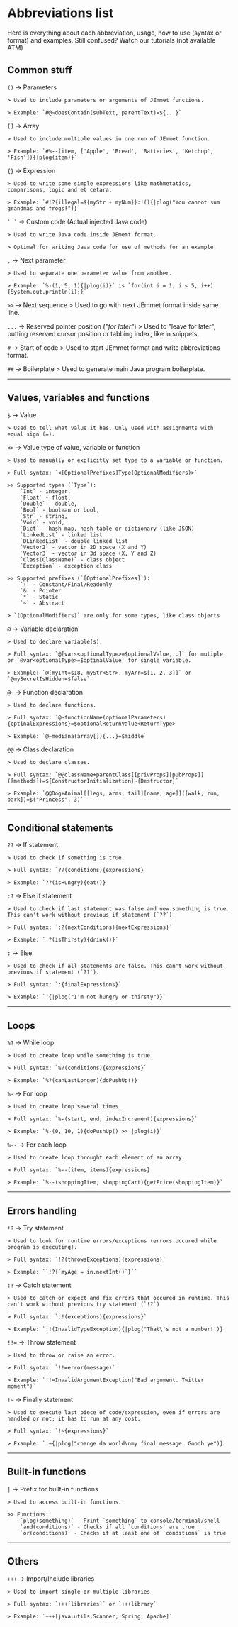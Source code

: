 # Abbreviations list
Here is everything about each abbreviation, usage, how to use (syntax or format) and examples. Still confused? Watch our tutorials (not available ATM)

## Common stuff

`()` -> Parameters

    > Used to include parameters or arguments of JEmmet functions.

    > Example: `#@~doesContain(subText, parentText)=${...}`



`[]` -> Array

    > Used to include multiple values in one run of JEmmet function.

    > Example: `#%--(item, ['Apple', 'Bread', 'Batteries', 'Ketchup', 'Fish']){|plog(item)}`


`{}` -> Expression

    > Used to write some simple expressions like mathmetatics, comparisons, logic and et cetara.

    > Example: `#!?{illegal=${myStr + myNum}}:!(){|plog("You cannot sum grandmas and frogs!")}`



`` ` ` `` -> Custom code (Actual injected Java code)

    > Used to write Java code inside JEmemt format.

    > Optimal for writing Java code for use of methods for an example.



`,` -> Next parameter

    > Used to separate one parameter value from another.
    
    > Example: `%-(1, 5, 1){|plog(i)}` is `for(int i = 1, i < 5, i++) {System.out.println(i);}`



`>>` -> Next sequence
    > Used to go with next JEmmet format inside same line.



`...` -> Reserved pointer position (*"for later"*)
    > Used to "leave for later", putting reserved cursor position or tabbing index, like in snippets.



`#` -> Start of code
    > Used to start JEmmet format and write abbreviations format.



`##` -> Boilerplate
    > Used to generate main Java program boilerplate.

---------------------------------

## Values, variables and functions

`$` -> Value

    > Used to tell what value it has. Only used with assignments with equal sign (=).



`<>` -> Value type of value, variable or function

    > Used to manually or explicitly set type to a variable or function.

    > Full syntax: `<[OptionalPrefixes]Type(OptionalModifiers)>`

    >> Supported types (`Type`):
        `Int` - integer,
        `Float` - float,
        `Double` - double,
        `Bool` - boolean or bool,
        `Str` - string,
        `Void` - void,
        `Dict` - hash map, hash table or dictionary (like JSON)
        `LinkedList` - linked list
        `DLinkedList` - double linked list
        `Vector2` - vector in 2D space (X and Y)
        `Vector3` - vector in 3d space (X, Y and Z)
        `Class(ClassName)` - class object
        `Exception` - exception class

    >> Supported prefixes (`[OptionalPrefixes]`):
        `!` - Constant/Final/Readonly
        `&` - Pointer
        `*` - Static
        `~` - Abstract

    > `(OptionalModifiers)` are only for some types, like class objects



`@` -> Variable declaration

    > Used to declare variable(s).

    > Full syntax: `@[vars<optionalType>=$optionalValue,..]` for mutiple or `@var<optionalType>=$optinalValue` for single variable.

    > Example: `@[myInt=$18, myStr<Str>, myArr=$[1, 2, 3]]` or `@mySecretIsHidden=$false`



`@~` -> Function declaration

    > Used to declare functions.

    > Full syntax: `@~functionName(optionalParameters){optinalExpressions}=$optionalReturnValue<ReturnType>

    > Example: `@~mediana(array[]){...}=$middle`



`@@` -> Class declaration

    > Used to declare classes.

    > Full syntax: `@@className+parentClass[[privProps][pubProps]]([methods])=${ConstructorInitialization}~{Destructor}`

    > Example: `@@Dog+Animal[[legs, arms, tail][name, age]]([walk, run, bark])=$("Princess", 3)`

---------------------------------

## Conditional statements

`??` -> If statement

    > Used to check if something is true.

    > Full syntax: `??(conditions){expressions}

    > Example: `??(isHungry){eat()}



`:?` -> Else if statement

    > Used to check if last statement was false and new something is true. This can't work without previous if statement (`??`).

    > Full syntax: `:?(nextConditions){nextExpressions}`

    > Example: `:?(isThirsty){drink()}`



`:` -> Else

    > Used to check if all statements are false. This can't work without previous if statement (`??`).

    > Full syntax: `:{finalExpressions}`

    > Example: `:{|plog("I'm not hungry or thirsty")}`

----------------------------------

## Loops

`%?` -> While loop

    > Used to create loop while something is true.

    > Full syntax: `%?(conditions){expressions}`

    > Example: `%?(canLastLonger){doPushUp()}



`%-` -> For loop

    > Used to create loop several times.

    > Full syntax: `%-(start, end, indexIncrement){expressions}`

    > Example: `%-(0, 10, 1){doPushUp() >> |plog(i)}`



`%--` -> For each loop

    > Used to create loop throught each element of an array.

    > Full syntax: `%--(item, items){expressions}

    > Example: `%--(shoppingItem, shoppingCart){getPrice(shoppingItem)}`

---------------------------------

## Errors handling

`!?` -> Try statement

    > Used to look for runtime errors/exceptions (errors occured while program is executing).

    > Full syntax: `!?(throwsExceptions){expressions}`

    > Example: ``!?{`myAge = in.nextInt()`}``



`:!` -> Catch statement

    > Used to catch or expect and fix errors that occured in runtime. This can't work without previous try statement (`!?`)

    > Full syntax: `:!(exceptions){expressions}`

    > Example: `:!(InvalidTypeException){|plog("That\'s not a number!')}



`!!=` -> Throw statement

    > Used to throw or raise an error.

    > Full syntax: `!!=error(message)`

    > Example: `!!=InvalidArgumentException("Bad argument. Twitter moment")`



`!~` -> Finally statement

    > Used to execute last piece of code/expression, even if errors are handled or not; it has to run at any cost.

    > Full syntax: `!~{expressions}`

    > Example: `!~{|plog("change da world\nmy final message. Goodb ye")}

---------------------------------

## Built-in functions

`|` -> Prefix for built-in functions

    > Used to access built-in functions.

    >> Functions:
        `plog(something)` - Print `something` to console/terminal/shell
        `and(conditions)` - Checks if all `conditions` are true
        `or(conditions)` - Checks if at least one of `conditions` is true

---------------------------------

## Others

`+++` -> Import/Include libraries

    > Used to import single or multiple libraries

    > Full syntax: `+++[libraries]` or `+++library`

    > Example: `+++[java.utils.Scanner, Spring, Apache]`